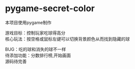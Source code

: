 # pygame-secret-color
本项目使用pygame制作 <br>

游戏目标：控制玩家吃球得高分 <br>
核心玩法：按空格或鼠标左键可以切换背景颜色从而找到隐藏的球 <br>

BUG：吃的球和消失的球不一样 <br>
待添加功能：分数排行榜,开始画面 <br>
源码待完善 <br>

